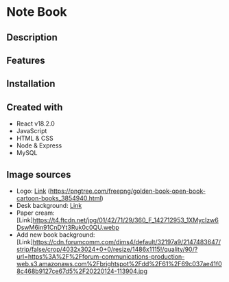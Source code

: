 # Note Book

## Description

## Features

## Installation

## Created with

- React v18.2.0
- JavaScript
- HTML & CSS
- Node & Express
- MySQL

## Image sources

- Logo: [Link](https://png.pngtree.com/element_our/20190531/ourmid/pngtree-open-cartoon-book-illustration-image_1294545.jpg)
  (https://pngtree.com/freepng/golden-book-open-book-cartoon-books_3854940.html)
- Desk background: [Link](https://www.freepik.com/free-photo/flat-lay-desk-arrangement-with-copy-space_13523365.htm#query=black%20desk&position=0&from_view=keyword)
- Paper cream: [Link]https://t4.ftcdn.net/jpg/01/42/71/29/360_F_142712953_1XMycIzw6DswM6in91CnDYt3Ruk0c0QU.webp
- Add new book background: [Link]https://cdn.forumcomm.com/dims4/default/32197a9/2147483647/strip/false/crop/4032x3024+0+0/resize/1486x1115!/quality/90/?url=https%3A%2F%2Fforum-communications-production-web.s3.amazonaws.com%2Fbrightspot%2Fdd%2F61%2F69c037ae41f08c468b9127ce67d5%2F20220124-113904.jpg
